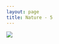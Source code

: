 ```yaml
---
layout: page
title: Nature - 5
---
```


<div>
  <a class="text-black no-underline dark:text-slate-100" href="../portfolio#5">
    <div class="relative">
      <div class="absolute top-1 right-3 ...">
        <i class="fa fa-xmark"></i>
      </div>
    </div>
    <img class="w-full h-full rounded-lg" src="https://mdbcdn.b-cdn.net/img/Photos/Horizontal/Nature/4-col/img%20(5).webp">
  </a>
</div>
